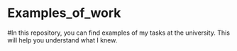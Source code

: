 # Examples_of_work
#In this repository, you can find examples of my tasks at the university. This will help you understand what I knew.